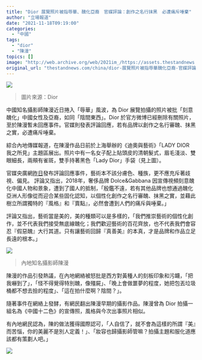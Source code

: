 ```yaml
---
title: "Dior 展覽照片被指辱華、醜化亞裔　官媒評論：創作之名行抹黑　必遭痛斥唾棄"
author: "立場報道"
date: "2021-11-18T09:19:00"
categories:
  - "中國"
tags:
  - "dior"
  - "陳漫"
topics: []
image: "http://web.archive.org/web/2021im_/https://assets.thestandnews.com/media/photos/2-02_GX4Nkb6.png"
original_url: "thestandnews.com/china/dior-展覽照片被指辱華醜化亞裔-官媒評論創作之名行抹黑-必遭痛斥唾棄"
---
```

![](http://web.archive.org/web/2021im_/https://assets.thestandnews.com/media/photos/2-02_GX4Nkb6.png)
> 圖片來源：Dior

中國知名攝影師陳漫近日捲入「辱華」風波，為 Dior 展覽拍攝的照片被批「刻意醜化」中國女性及亞裔，如同「陰間東西」。Dior 於官方微博已經刪除有關照片，至於陳漫暫未回應事件。官媒則發表評論回應，若有品牌以創作之名行審醜、抹黑之實，必遭痛斥唾棄。

綜合內地傳媒報道，在陳漫作品日前於上海舉辦的《迪奧與藝術》「LADY DIOR 我之所見」主題區展出。照片中有一名女子配上貼頭皮的清朝髮式，眉毛淺淡、雙眼細長，兩頰有雀斑，雙手持著黑色「Lady Dior」手袋（見上圖）。

官媒央廣網[昨日](http://web.archive.org/web/20211118034926/https://finance.sina.com.cn/review/jcgc/2021-11-17/doc-iktzscyy6066400.shtml)發布評論回應事件，藝術本不該分膚色、種族，更不應充斥著歧視、偏見。 評論又指出，2018年，奢侈品牌 Dolce&Gabbana 因宣傳視頻刻意醜化中國人物和景象，遭到了國人的抵制，「殷鑑不遠，若有其他品牌也想通過醜化亞洲人形像從而迎合某些固化認知，以個性化創作之名行審醜、抹黑之實，並藉此樹立所謂獨特的『風格』和『賣點』，必然會遭到人們的痛斥與唾棄。」

評論又指出，藝術當是美的，美的種類可以是多樣的，「我們推崇藝術的個性化創作，並不代表我們接受無底線醜化；我們歡迎藝術的百花齊放，也不代表我們會容忍『假惡醜』大行其道。只有讓藝術回歸『真善美』的本真，才是品牌和作品立足長遠的根本。」

![](http://web.archive.org/web/2021im_/https://assets.thestandnews.com/media/photos/%E4%B8%8B%E8%BC%89.jpg)
> 內地知名攝影師陳漫

陳漫的作品引發熱議，在內地網絡被怒批是西方對黃種人的刻板印象和污衊，「把我嚇到了」，「怪不得覺得特別醜，像殭屍」、「晚上會做噩夢的程度，她把包丟垃圾桶都不想去撿的程度」、「這在拍什麼啊？陰間？」。

隨著事件在網絡上發酵，有網民翻出陳漫早期的攝影作品。陳漫曾為 Dior 拍攝一組名為《中國十二色》的宣傳照，風格與今次出事照片相似。

有內地網民認為，陳的做法獲得國際認可，「人自信了，就不會為這樣的所謂『美』而苦惱，你的美麗不是別人定義！」、「妝容也歸攝影師管嘛？拍攝主題和服化道應該都有策劃人吧。」

![](http://web.archive.org/web/2021im_/https://assets.thestandnews.com/media/photos/96c5b58ac4.jpg)